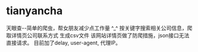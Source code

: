 # tianyancha

天眼查--简单的爬虫，帮女朋友减少点工作量 ^_^
按关键字搜索相关公司信息，爬取详情页公司联系方式
生成csv文件
该网站详情页做了防爬措施，json接口无法直接请求。
目前加了delay, user-agent, 代理IP。
